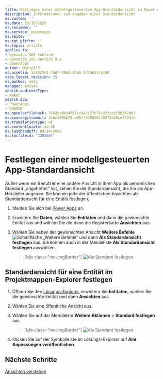 ```yaml
---
title: Festlegen einer modellgesteuerten App-Standardansicht in Power Apps | Microsoft-Dokumentation
description: Informationen zum Angeben einer Standardansicht
ms.custom: ''
ms.date: 03/30/2020
ms.reviewer: ''
ms.service: powerapps
ms.suite: ''
ms.tgt_pltfrm: ''
ms.topic: article
applies_to:
- Dynamics 365 (online)
- Dynamics 365 Version 9.x
- powerapps
author: Mattp123
ms.assetid: 1a9d27e1-4dd7-4063-87a5-3d7565fc6194
caps.latest.revision: 25
ms.author: matp
manager: kvivek
search.audienceType:
- maker
search.app:
- PowerApps
- D365CE
ms.openlocfilehash: 2742ba8b34717cc6ed137e71e225ceb35bf87d63
ms.sourcegitcommit: 3c6c5594b73abd5ff438d50f3b579d56cef7241c
ms.translationtype: HT
ms.contentlocale: de-DE
ms.lasthandoff: 04/24/2020
ms.locfileid: "3285694"
---
```

# <a name="specify-a-model-driven-app-default-view"></a>Festlegen einer modellgesteuerten App-Standardansicht

<a name="BKMK_SetDefaultView"></a>   

Außer wenn ein Benutzer eine andere Ansicht in Ihrer App als persönlichen Standard „angeheftet” hat, sehen Sie die Standardansicht, die Sie als App-Hersteller angeben. Sie können jede der öffentlichen Ansichten als Standardansicht für eine Entität festlegen.  
  
1.  Melden Sie sich bei [Power Apps](https://make.powerapps.com/?utm_source=padocs&utm_medium=linkinadoc&utm_campaign=referralsfromdoc) an.  

2.  Erweitern Sie **Daten**, wählen Sie **Entitäten** und dann die gewünschte Entität aus und wählen Sie die dann die Registerkarte **Ansichten** aus.

3.  Wählen Sie neben der gewünschten Ansicht **Weitere Befehle** ![Schaltfläche „Weitere Befehle“](media/more-commands.gif "Schaltfläche „Weitere Befehle“ für Formulare") und dann **Als Standardansicht festlegen** aus. Sie können auch in der Menüleiste **Als Standardansicht festlegen** auswählen.

    > [!div class="mx-imgBorder"] 
    > ![Als Standard festlegen](media/set-as-default-menu-maker.png)

## <a name="set-the-default-view-for-an-entity-in-solution-explorer"></a>Standardansicht für eine Entität im Projektmappen-Explorer festlegen 
  
1.  Öffnen Sie den [Lösungs-Explorer](advanced-navigation.md#solution-explorer), erweitern Sie **Entitäten**, wählen Sie die gewünschte Entität und dann **Ansichten** aus.    
  
2.  Wählen Sie eine öffentliche Ansicht aus.  
  
3.  Wählen Sie auf der Menüleiste **Weitere Aktionen** > **Standard festlegen** aus.  

    > [!div class="mx-imgBorder"] 
    > ![Als Standard festlegen](media/set-as-default-menu.png)
  
4.  Klicken Sie auf der Symbolleiste im Lösungs-Explorer auf **Alle Anpassungen veröffentlichen**.  

## <a name="next-steps"></a>Nächste Schritte
[Ansichten verstehen](create-edit-views.md)
